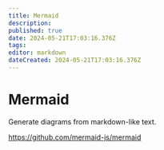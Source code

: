 ```yaml
---
title: Mermaid
description: 
published: true
date: 2024-05-21T17:03:16.376Z
tags: 
editor: markdown
dateCreated: 2024-05-21T17:03:16.376Z
---
```


# Mermaid

Generate diagrams from markdown-like text. 

<https://github.com/mermaid-js/mermaid>
